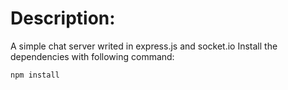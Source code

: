 # Description:

A simple chat server writed in express.js and socket.io
Install the dependencies with following command:

```
npm install
```